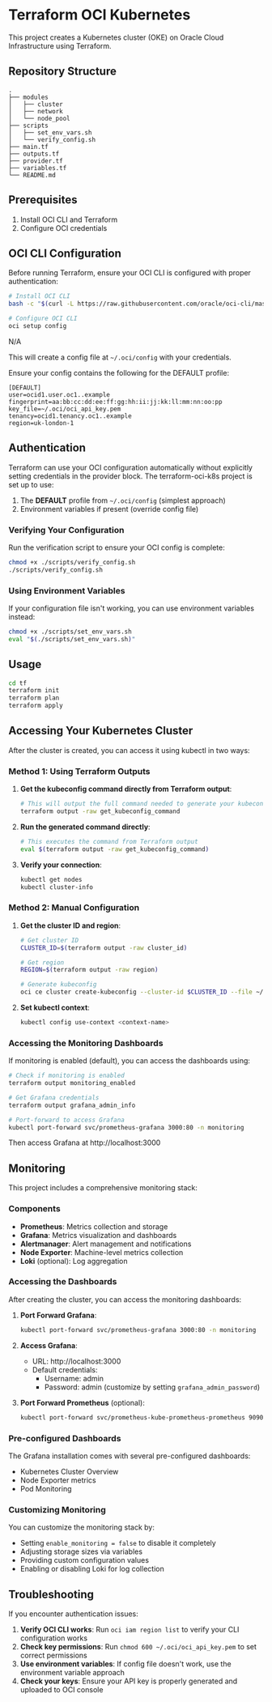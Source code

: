 # Terraform OCI Kubernetes

This project creates a Kubernetes cluster (OKE) on Oracle Cloud Infrastructure using Terraform.

## Repository Structure

```
.
├── modules
│   ├── cluster
│   ├── network
│   └── node_pool
├── scripts
│   ├── set_env_vars.sh
│   └── verify_config.sh
├── main.tf
├── outputs.tf
├── provider.tf
├── variables.tf
└── README.md
```

## Prerequisites

1. Install OCI CLI and Terraform
2. Configure OCI credentials

## OCI CLI Configuration

Before running Terraform, ensure your OCI CLI is configured with proper authentication:

```bash
# Install OCI CLI
bash -c "$(curl -L https://raw.githubusercontent.com/oracle/oci-cli/master/scripts/install/install.sh)"

# Configure OCI CLI
oci setup config
```

N/A

This will create a config file at `~/.oci/config` with your credentials.

Ensure your config contains the following for the DEFAULT profile:

```
[DEFAULT]
user=ocid1.user.oc1..example
fingerprint=aa:bb:cc:dd:ee:ff:gg:hh:ii:jj:kk:ll:mm:nn:oo:pp
key_file=~/.oci/oci_api_key.pem
tenancy=ocid1.tenancy.oc1..example
region=uk-london-1
```

## Authentication

Terraform can use your OCI configuration automatically without explicitly setting credentials in the provider block. The terraform-oci-k8s project is set up to use:

1. The **DEFAULT** profile from `~/.oci/config` (simplest approach)
2. Environment variables if present (override config file)

### Verifying Your Configuration

Run the verification script to ensure your OCI config is complete:

```bash
chmod +x ./scripts/verify_config.sh
./scripts/verify_config.sh
```

### Using Environment Variables

If your configuration file isn't working, you can use environment variables instead:

```bash
chmod +x ./scripts/set_env_vars.sh
eval "$(./scripts/set_env_vars.sh)"
```

## Usage

```bash
cd tf
terraform init
terraform plan
terraform apply
```

## Accessing Your Kubernetes Cluster

After the cluster is created, you can access it using kubectl in two ways:

### Method 1: Using Terraform Outputs

1. **Get the kubeconfig command directly from Terraform output**:
   ```bash
   # This will output the full command needed to generate your kubeconfig
   terraform output -raw get_kubeconfig_command
   ```

2. **Run the generated command directly**:
   ```bash
   # This executes the command from Terraform output
   eval $(terraform output -raw get_kubeconfig_command)
   ```

3. **Verify your connection**:
   ```bash
   kubectl get nodes
   kubectl cluster-info
   ```

### Method 2: Manual Configuration

1. **Get the cluster ID and region**:
   ```bash
   # Get cluster ID
   CLUSTER_ID=$(terraform output -raw cluster_id)
   
   # Get region
   REGION=$(terraform output -raw region)
   
   # Generate kubeconfig
   oci ce cluster create-kubeconfig --cluster-id $CLUSTER_ID --file ~/.kube/config --region $REGION --token-version 2.0.0
   ```

2. **Set kubectl context**:
   ```bash
   kubectl config use-context <context-name>
   ```

### Accessing the Monitoring Dashboards

If monitoring is enabled (default), you can access the dashboards using:

```bash
# Check if monitoring is enabled
terraform output monitoring_enabled

# Get Grafana credentials
terraform output grafana_admin_info

# Port-forward to access Grafana
kubectl port-forward svc/prometheus-grafana 3000:80 -n monitoring
```

Then access Grafana at http://localhost:3000

## Monitoring

This project includes a comprehensive monitoring stack:

### Components

- **Prometheus**: Metrics collection and storage
- **Grafana**: Metrics visualization and dashboards
- **Alertmanager**: Alert management and notifications
- **Node Exporter**: Machine-level metrics collection
- **Loki** (optional): Log aggregation

### Accessing the Dashboards

After creating the cluster, you can access the monitoring dashboards:

1. **Port Forward Grafana**:
   ```bash
   kubectl port-forward svc/prometheus-grafana 3000:80 -n monitoring
   ```

2. **Access Grafana**:
   - URL: http://localhost:3000
   - Default credentials:
     - Username: admin
     - Password: admin (customize by setting `grafana_admin_password`)

3. **Port Forward Prometheus** (optional):
   ```bash
   kubectl port-forward svc/prometheus-kube-prometheus-prometheus 9090:9090 -n monitoring
   ```

### Pre-configured Dashboards

The Grafana installation comes with several pre-configured dashboards:
- Kubernetes Cluster Overview
- Node Exporter metrics
- Pod Monitoring

### Customizing Monitoring

You can customize the monitoring stack by:
- Setting `enable_monitoring = false` to disable it completely
- Adjusting storage sizes via variables
- Providing custom configuration values
- Enabling or disabling Loki for log collection

## Troubleshooting

If you encounter authentication issues:

1. **Verify OCI CLI works**: Run `oci iam region list` to verify your CLI configuration works
2. **Check key permissions**: Run `chmod 600 ~/.oci/oci_api_key.pem` to set correct permissions
3. **Use environment variables**: If config file doesn't work, use the environment variable approach
4. **Check your keys**: Ensure your API key is properly generated and uploaded to OCI console
